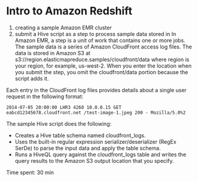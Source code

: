 # Intro to Amazon Redshift

1.	creating a sample Amazon EMR cluster
2.	submit a Hive script as a step to process sample data stored in
In Amazon EMR, a step is a unit of work that contains one or more jobs.
The sample data is a series of Amazon CloudFront access log files. The data is stored in Amazon S3 at s3://region.elasticmapreduce.samples/cloudfront/data where region is your region, for example, us-west-2. When you enter the location when you submit the step, you omit the cloudfront/data portion because the script adds it.

Each entry in the CloudFront log files provides details about a single user request in the following format:

```
2014-07-05 20:00:00 LHR3 4260 10.0.0.15 GET eabcd12345678.cloudfront.net /test-image-1.jpeg 200 - Mozilla/5.0%2
```

The sample Hive script does the following:

*	Creates a Hive table schema named cloudfront_logs.
*	Uses the built-in regular expression serializer/deserializer (RegEx SerDe) to parse the input data and apply the table schema.
*	Runs a HiveQL query against the cloudfront_logs table and writes the query results to the Amazon S3 output location that you specify.

Time spent: 30 min

